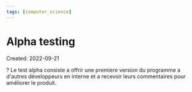 ```yaml
---
tags: [computer_science]
---
```

# Alpha testing
Created: 2022-09-21

?
Le test alpha consiste a offrir une premiere version du programme a d'autres développeurs en interne et a recevoir leurs commentaires pour améliorer le produit.
<!--SR:!2022-11-12,35,270-->
